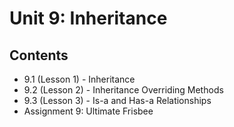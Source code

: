 # Unit 9: Inheritance

## Contents
- 9.1 (Lesson 1) - Inheritance
- 9.2 (Lesson 2) - Inheritance Overriding Methods
- 9.3 (Lesson 3) - Is-a and Has-a Relationships
- Assignment 9: Ultimate Frisbee